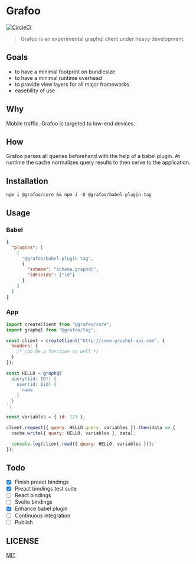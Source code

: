 # Grafoo

[![CircleCI](https://img.shields.io/circleci/project/github/malbernaz/grafoo/master.svg?label=circle)](https://circleci.com/gh/malbernaz/grafoo)

> Grafoo is an experimental graphql client under heavy development.

## Goals

- to have a minimal footprint on bundlesize
- to have a minimal runtime overhead
- to provide view layers for all major frameworks
- easebility of use

## Why

Mobile traffic. Grafoo is targeted to low-end devices.

## How

Grafoo parses all queries beforehand with the help of a babel plugin. At runtime the cache normalizes query results to then serve to the application.

## Installation

```shell
npm i @grafoo/core && npm i -D @grafoo/babel-plugin-tag
```

## Usage

### Babel

```json
{
  "plugins": [
    [
      "@grafoo/babel-plugin-tag",
      {
        "schema": "schema.graphql",
        "idFields": ["id"]
      }
    ]
  ]
}
```

### App

```js
import createClient from "@grafoo/core";
import graphql from "@grafoo/tag";

const client = createClient("http://some-graphql-api.com", {
  headers: {
    /* can be a function as well */
  }
});

const HELLO = graphql`
  query($id: ID!) {
    user(id: $id) {
      name
    }
  }
`;

const variables = { id: 123 };

client.request({ query: HELLO.query, variables }).then(data => {
  cache.write({ query: HELLO, variables }, data);

  console.log(client.read({ query: HELLO, variables }));
});
```

## Todo

- [x] Finish preact bindings
- [x] Preact bindings test suite
- [ ] React bindings
- [ ] Svelte bindings
- [x] Enhance babel plugin
- [ ] Continuous integration
- [ ] Publish

## LICENSE

[MIT](https://github.com/malbernaz/grafoo/blob/master/LICENSE)
